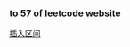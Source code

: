 ### to 57 of leetcode website

[插入区间](https://leetcode-cn.com/problems/insert-interval/submissions/)